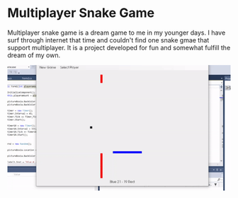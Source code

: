 # Multiplayer Snake Game
Multiplayer snake game is a dream game to me in my younger days. I have surf through internet that time and couldn't find one snake gmae that support multiplayer. It is a project developed for fun and somewhat fulfill the dream of my own.

![](https://github.com/ChuaN15/MultiplayerSnakeGame/blob/master/ezgif.com-video-to-gif.gif) 
